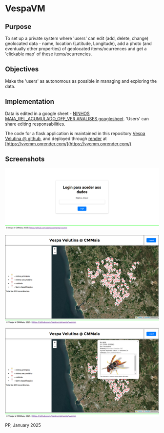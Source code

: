 # VespaVM

## Purpose
To set up a private system where 'users' can edit (add, delete, change) geolocated data - name, location (Latitude, Longitude), add a photo (and eventually other properties) of geolocated items/ocurrences and get a 'clickable map' of these items/ocurrencies.

## Objectives
Make the 'users' as autonomous as possible in managing and exploring the data.

## Implementation
Data is edited in a google sheet - [NINHOS MAIA_REL_ACUMULADO_OFF_VER ANALISES googlesheet](https://docs.google.com/spreadsheets/d/1g70Tsb-nQpxrZCuCoTz-fnM01IA8u6x_cVuRx7h7e5k/edit?gid=615971746#gid=615971746). 'Users' can share editing responsabilities.

The code for a flask application is maintained in this repository [Vespa Velutina @ github](https://github.com/pedroccpimenta/vvcmm), and deployed through [render](render.com) at [https://vvcmm.onrender.com/](https://vvcmm.onrender.com/)


## Screenshots
![screenshot](./pics/screencapture-vvcmm-onrender-2025-01-29-15_34_15.png)


![screenshot2](./pics/screencapture-vvcmm-onrender-map-2025-01-29-15_35_07.png)


![screenshot3](./pics/screencapture-vvcmm-onrender-map-2025-01-29-15_35_20.png)

PP, January 2025
